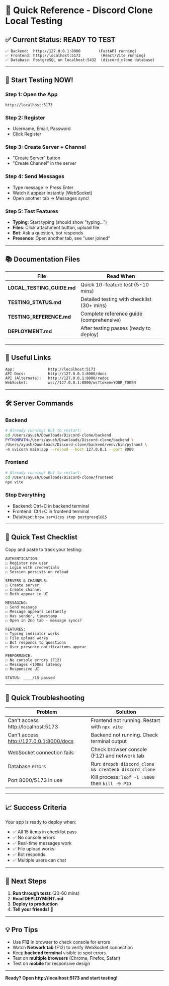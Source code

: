 # 🚀 Quick Reference - Discord Clone Local Testing

## ✅ Current Status: READY TO TEST

```
✅ Backend:  http://127.0.0.1:8000        (FastAPI running)
✅ Frontend: http://localhost:5173         (React/Vite running)
✅ Database: PostgreSQL on localhost:5432  (discord_clone database)
```

---

## 🎯 Start Testing NOW!

### Step 1: Open the App
```
http://localhost:5173
```

### Step 2: Register
- Username, Email, Password
- Click Register

### Step 3: Create Server + Channel
- "Create Server" button
- "Create Channel" in the server

### Step 4: Send Messages
- Type message → Press Enter
- Watch it appear instantly (WebSocket)
- Open another tab → Messages sync!

### Step 5: Test Features
- **Typing**: Start typing (should show "typing...")
- **Files**: Click attachment button, upload file
- **Bot**: Ask a question, bot responds
- **Presence**: Open another tab, see "user joined"

---

## 📚 Documentation Files

| File | Read When |
|------|-----------|
| **LOCAL_TESTING_GUIDE.md** | Quick 10-feature test (5-10 mins) |
| **TESTING_STATUS.md** | Detailed testing with checklist (30+ mins) |
| **TESTING_REFERENCE.md** | Complete reference guide (comprehensive) |
| **DEPLOYMENT.md** | After testing passes (ready to deploy) |

---

## 🔗 Useful Links

```
App:               http://localhost:5173
API Docs:          http://127.0.0.1:8000/docs
API (Alternate):   http://127.0.0.1:8000/redoc
WebSocket:         ws://127.0.0.1:8000/ws?token=YOUR_TOKEN
```

---

## 🛠️ Server Commands

### Backend
```bash
# Already running! But to restart:
cd /Users/ayush/Downloads/Discord-clone/backend
PYTHONPATH=/Users/ayush/Downloads/Discord-clone/backend \
/Users/ayush/Downloads/Discord-clone/backend/venv/bin/python3 \
-m uvicorn main:app --reload --host 127.0.0.1 --port 8000
```

### Frontend
```bash
# Already running! But to restart:
cd /Users/ayush/Downloads/Discord-clone/frontend
npx vite
```

### Stop Everything
- Backend: Ctrl+C in backend terminal
- Frontend: Ctrl+C in frontend terminal
- Database: `brew services stop postgresql@15`

---

## 🧪 Quick Test Checklist

Copy and paste to track your testing:

```
AUTHENTICATION:
☐ Register new user
☐ Login with credentials
☐ Session persists on reload

SERVERS & CHANNELS:
☐ Create server
☐ Create channel
☐ Both appear in UI

MESSAGING:
☐ Send message
☐ Message appears instantly
☐ Has sender, timestamp
☐ Open in 2nd tab - message syncs?

FEATURES:
☐ Typing indicator works
☐ File upload works
☐ Bot responds to questions
☐ User presence notifications appear

PERFORMANCE:
☐ No console errors (F12)
☐ Messages <100ms latency
☐ Responsive UI

STATUS: ____/15 passed
```

---

## 🐛 Quick Troubleshooting

| Problem | Solution |
|---------|----------|
| Can't access http://localhost:5173 | Frontend not running. Restart with `npx vite` |
| Can't access http://127.0.0.1:8000/docs | Backend not running. Check terminal output |
| WebSocket connection fails | Check browser console (F12) and network tab |
| Database errors | Run: `dropdb discord_clone && createdb discord_clone` |
| Port 8000/5173 in use | Kill process: `lsof -i :8000` then `kill -9 PID` |

---

## 📈 Success Criteria

Your app is ready to deploy when:
- ✅ All 15 items in checklist pass
- ✅ No console errors
- ✅ Real-time messages work
- ✅ File upload works
- ✅ Bot responds
- ✅ Multiple users can chat

---

## 🎉 Next Steps

1. **Run through tests** (30-60 mins)
2. **Read DEPLOYMENT.md** 
3. **Deploy to production**
4. **Tell your friends!** 🚀

---

## 💡 Pro Tips

- Use **F12** in browser to check console for errors
- Watch **Network tab** (F12) to verify WebSocket connection
- Keep **backend terminal** visible to spot errors
- Test on **multiple browsers** (Chrome, Firefox, Safari)
- Test on **mobile** for responsive design

---

**Ready? Open http://localhost:5173 and start testing!**

